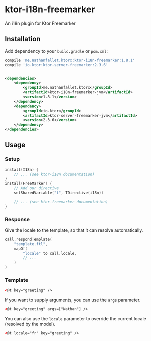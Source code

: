 # ktor-i18n-freemarker

An i18n plugin for Ktor Freemarker

## Installation

Add dependency to your `build.gradle` or `pom.xml`:

```groovy
compile 'me.nathanfallet.ktorx:ktor-i18n-freemarker:1.8.1'
compile 'io.ktor:ktor-server-freemarker:2.3.6'
```

```xml

<dependencies>
    <dependency>
        <groupId>me.nathanfallet.ktorx</groupId>
        <artifactId>ktor-i18n-freemarker-jvm</artifactId>
        <version>1.8.1</version>
    </dependency>
    <dependency>
        <groupId>io.ktor</groupId>
        <artifactId>ktor-server-freemarker-jvm</artifactId>
        <version>2.3.6</version>
    </dependency>
</dependencies>
```

## Usage

### Setup

```kotlin
install(I18n) {
    // ... (see ktor-i18n documentation)
}
install(FreeMarker) {
    // Add our directive
    setSharedVariable("t", TDirective(i18n))

    // ... (see ktor-freemarker documentation)
}
```

### Response

Give the locale to the template, so that it can resolve automatically.

```kotlin
call.respondTemplate(
    "template.ftl",
    mapOf(
        "locale" to call.locale,
        // ...
    )
)
```

### Template

```html
<@t key="greeting" />
```

If you want to supply arguments, you can use the `args` parameter.

```html
<@t key="greeting" args=["Nathan"] />
```

You can also use the `locale` parameter to override the current locale (resolved by the model).

```html
<@t locale="fr" key="greeting" />
```
